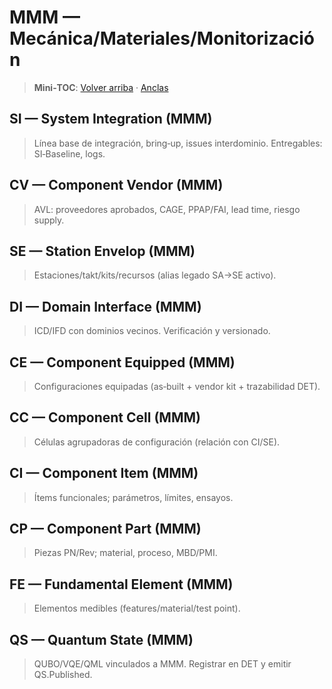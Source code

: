 # MMM — Mecánica/Materiales/Monitorización
<a id="si-mmm"></a> <a id="cv-mmm"></a> <a id="se-mmm"></a>
<a id="di-mmm"></a> <a id="ce-mmm"></a>
<a id="cc-mmm"></a> <a id="ci-mmm"></a> <a id="cp-mmm"></a> <a id="fe-mmm"></a>
<a id="qs-mmm"></a>

> **Mini‑TOC**: [Volver arriba](../index-table.md) · [Anclas](../anchors.html)

## SI — System Integration (MMM)
> Línea base de integración, bring‑up, issues interdominio. Entregables: SI‑Baseline, logs.

## CV — Component Vendor (MMM)
> AVL: proveedores aprobados, CAGE, PPAP/FAI, lead time, riesgo supply.

## SE — Station Envelop (MMM)
> Estaciones/takt/kits/recursos (alias legado SA→SE activo).

## DI — Domain Interface (MMM)
> ICD/IFD con dominios vecinos. Verificación y versionado.

## CE — Component Equipped (MMM)
> Configuraciones equipadas (as‑built + vendor kit + trazabilidad DET).

## CC — Component Cell (MMM)
> Células agrupadoras de configuración (relación con CI/SE).

## CI — Component Item (MMM)
> Ítems funcionales; parámetros, límites, ensayos.

## CP — Component Part (MMM)
> Piezas PN/Rev; material, proceso, MBD/PMI.

## FE — Fundamental Element (MMM)
> Elementos medibles (features/material/test point).

## QS — Quantum State (MMM)
> QUBO/VQE/QML vinculados a MMM. Registrar en DET y emitir QS.Published.
